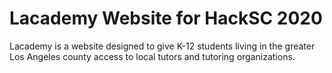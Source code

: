 # Lacademy Website for HackSC 2020
Lacademy is a website designed to give K-12 students living in the greater Los Angeles county access to local tutors and tutoring organizations.
